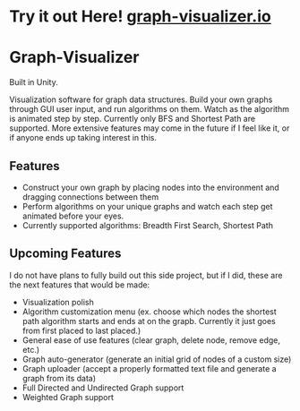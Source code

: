 # Try it out Here! [graph-visualizer.io](https://graph-visualizer.io)


# Graph-Visualizer

Built in Unity.

Visualization software for graph data structures. Build your own graphs through GUI user input, and run algorithms on them. Watch as the algorithm is animated step by step. Currently only BFS and Shortest Path are supported. More extensive features may come in the future if I feel like it, or if anyone ends up taking interest in this.

## Features

- Construct your own graph by placing nodes into the environment and dragging connections between them
- Perform algorithms on your unique graphs and watch each step get animated before your eyes.
- Currently supported algorithms: Breadth First Search, Shortest Path

## Upcoming Features
I do not have plans to fully build out this side project, but if I did, these are the next features that would be made:

- Visualization polish
- Algorithm customization menu (ex. choose which nodes the shortest path algorithm starts and ends at on the grapb. Currently it just goes from first placed to last placed.)
- General ease of use features (clear graph, delete node, remove edge, etc.)
- Graph auto-generator (generate an initial grid of nodes of a custom size)
- Graph uploader (accept a properly formatted text file and generate a graph from its data)
- Full Directed and Undirected Graph support
- Weighted Graph support

